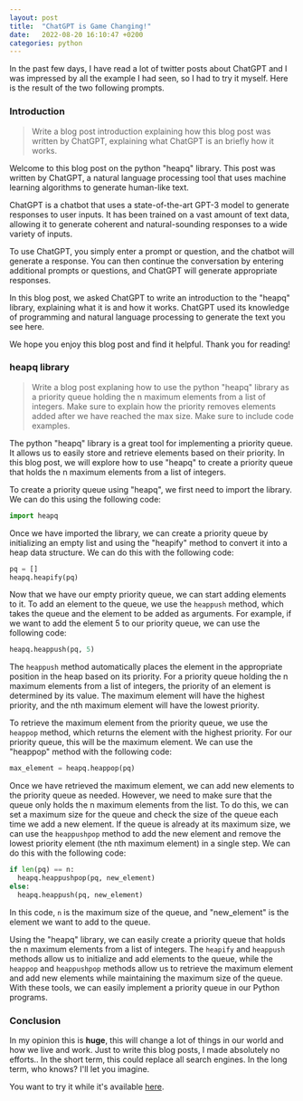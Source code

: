```yaml
---
layout: post
title:  "ChatGPT is Game Changing!"
date:   2022-08-20 16:10:47 +0200
categories: python
---
```


In the past few days, I have read a lot of twitter posts about ChatGPT and I was impressed by all the example I had seen, so I had to try it myself.
Here is the result of the two following prompts. 

### Introduction 
> Write a blog post introduction explaining how this blog post was written by ChatGPT, explaining what ChatGPT is an briefly how it works.

Welcome to this blog post on the python "heapq" library. This post was written by ChatGPT, a natural language processing tool that uses machine learning algorithms to generate human-like text.

ChatGPT is a chatbot that uses a state-of-the-art GPT-3 model to generate responses to user inputs. It has been trained on a vast amount of text data, allowing it to generate coherent and natural-sounding responses to a wide variety of inputs.

To use ChatGPT, you simply enter a prompt or question, and the chatbot will generate a response. You can then continue the conversation by entering additional prompts or questions, and ChatGPT will generate appropriate responses.

In this blog post, we asked ChatGPT to write an introduction to the "heapq" library, explaining what it is and how it works. ChatGPT used its knowledge of programming and natural language processing to generate the text you see here.

We hope you enjoy this blog post and find it helpful. Thank you for reading!

### heapq library
> Write a blog post explaning how to use the python "heapq" library as a priority queue holding the n maximum elements from a list of integers. Make sure to explain how the priority removes elements added after we have reached the max size. Make sure to include code examples.

The python "heapq" library is a great tool for implementing a priority queue. It allows us to easily store and retrieve elements based on their priority. In this blog post, we will explore how to use "heapq" to create a priority queue that holds the n maximum elements from a list of integers.

To create a priority queue using "heapq", we first need to import the library. We can do this using the following code:
```python
import heapq
```
Once we have imported the library, we can create a priority queue by initializing an empty list and using the "heapify" method to convert it into a heap data structure. We can do this with the following code:
```python
pq = []
heapq.heapify(pq)
```
Now that we have our empty priority queue, we can start adding elements to it. To add an element to the queue, we use the `heappush` method, which takes the queue and the element to be added as arguments. For example, if we want to add the element 5 to our priority queue, we can use the following code:
```python
heapq.heappush(pq, 5)
```
The `heappush` method automatically places the element in the appropriate position in the heap based on its priority. For a priority queue holding the n maximum elements from a list of integers, the priority of an element is determined by its value. The maximum element will have the highest priority, and the nth maximum element will have the lowest priority.

To retrieve the maximum element from the priority queue, we use the `heappop` method, which returns the element with the highest priority. For our priority queue, this will be the maximum element. We can use the "heappop" method with the following code:
```python
max_element = heapq.heappop(pq)
```

Once we have retrieved the maximum element, we can add new elements to the priority queue as needed. However, we need to make sure that the queue only holds the n maximum elements from the list. To do this, we can set a maximum size for the queue and check the size of the queue each time we add a new element. If the queue is already at its maximum size, we can use the `heappushpop` method to add the new element and remove the lowest priority element (the nth maximum element) in a single step. We can do this with the following code:
```python
if len(pq) == n:
  heapq.heappushpop(pq, new_element)
else:
  heapq.heappush(pq, new_element)
```
In this code, `n` is the maximum size of the queue, and "new_element" is the element we want to add to the queue.

Using the "heapq" library, we can easily create a priority queue that holds the n maximum elements from a list of integers. The `heapify` and `heappush` methods allow us to initialize and add elements to the queue, while the `heappop` and `heappushpop` methods allow us to retrieve the maximum element and add new elements while maintaining the maximum size of the queue. With these tools, we can easily implement a priority queue in our Python programs.

### Conclusion
In my opinion this is **huge**, this will change a lot of things in our world and how we live and work. 
Just to write this blog posts, I made absolutely no efforts..
In the short term, this could replace all search engines. 
In the long term, who knows? I'll let you imagine.

You want to try it while it's available [here](https://chat.openai.com/chat).